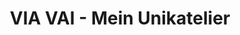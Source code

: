 ---
title: "VIA VAI - Mein Unikatelier"
url: /augsburg/via-vai-mein-unikatelier/
shop: Antiquitäten
---